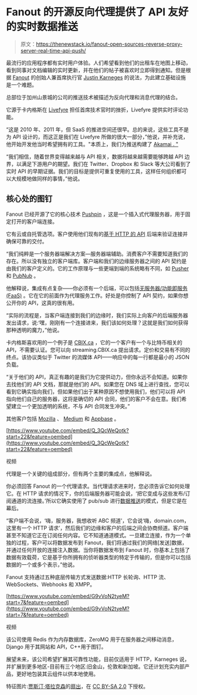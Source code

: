 # Fanout 的开源反向代理提供了 API 友好的实时数据推送

> 原文：<https://thenewstack.io/fanout-open-sources-reverse-proxy-server-real-time-api-push/>

最流行的应用程序都有实时用户体验。人们希望看到他们的出租车在地图上移动，看到同事对文档编辑的实时更新，并在他们的帖子被喜欢时立即得到通知。但是根据 [Fanout](https://fanout.io/) 的创始人兼首席执行官 [Justin Karneges](https://github.com/jkarneges) 的说法，为此建立基础设施是一个难题。

总部位于加州山景城的公司的推送技术被描述为反向代理和消息代理的结合。

它源于卡内格斯在 [Livefyre](http://www.adobe.com/marketing-cloud/experience-manager/livefyre-ugc-platform.html) 担任首席技术官时的挫折，Livefyre 提供实时评论功能。

“这是 2010 年、2011 年，但 SaaS 的推进空间还很早。总的来说，这些工具不是为 API 设计的，而这正是我们在 Livefyre 所做的很大一部分，”他说，并补充说，他开始开发他当时希望拥有的工具。"本质上，我们为推送构建了 [Akamai . "](https://news.ycombinator.com/item?id=15339255)

“我们相信，随着世界变得越来越与 API 相关，数据将越来越需要能够跨越 API 边界，以满足下游用户的期望。我们在 Twitter、Dropbox 和 Slack 等大公司看到了实时 API 的早期证据。我们的目标是提供可重复使用的工具，这样任何组织都可以大规模地做同样的事情，”他说。

## **核心处的图钉**

Fanout 已经开源了它的核心技术 [Pushpin](http://pushpin.org/) ，这是一个插入式代理服务器，用于固定打开的客户端连接。

它有云或自托管选项。客户使用他们现有的[基于 HTTP 的 API](http://blog.fanout.io/2013/04/09/an-http-reverse-proxy-for-realtime/) 后端来验证连接并确保可靠的交付。

“我们纯粹是一个服务器端解决方案—服务器端辅助。消费客户不需要知道我们的存在。所以没有独立的客户端库。客户端和我们的边缘服务器之间的 API 契约是由我们的客户定义的。它的工作原理与一些更端到端的系统略有不同，如 [Pusher](https://thenewstack.io/pusher-helps-bring-real-time-apps-masses/) 和 [PubNub](https://thenewstack.io/pubnub-makes-network-programmable/) 。

他解释说，集成有点复杂——你必须有一个后端，可以包括[无服务器/功能即服务(FaaS)](http://blog.fanout.io/2017/12/15/websockets-aws-lambda/) 。它在它的前面作为代理服务工作。好处是你控制了 API 契约，如果你想公开你的 API，这真的很有用。

“实际的流程是，当客户端连接到我们的边缘时，我们实际上向客户的后端服务器发出请求，说:‘嘿，刚刚有一个连接进来，我们该如何处理？这就是我们如何获得那种透明的魔力，”他说。

卡内格斯喜欢用的一个例子是 [CBIX.ca](https://www.cbix.ca/) ，它的一个客户有一个与比特币相关的 API，不需要认证。您可以向 streaming.CBIX.ca 提出请求。定价和交易有不同的终点。该协议类似于 Twitter 的流媒体 API——响应中的每一行都是最小的 JSON 负载。

“关于他们的 API，真正有趣的是我们为它提供动力，但你永远不会知道。如果你去找他们的 API 文档，那就是他们的 API。如果您在 DNS 域上进行查找，您可以看到它确实指向我们，但如果他们出于某种原因不想使用我们，他们可以将 API 指向他们自己的服务器，这将是确切的 API 合同，他们的客户不会在意。我们希望建立一个更加透明的系统，不与 API 合同发生冲突。”

其他客户包括 [Mozilla](https://www.peterbe.com/plog/using-fanout.io-in-django) 、 [Medium](https://blog.superfeedr.com/stream-superfeedr/) 和 [Appbase](https://appbase.io/) 。

[https://www.youtube.com/embed/Q_3QcWeQotk?start=22&feature=oembed](https://www.youtube.com/embed/Q_3QcWeQotk?start=22&feature=oembed)

视频

代理是一个关键的组成部分，但有两个主要的集成点，他解释说。

你必须回答 Fanout 的一个代理请求。当代理请求进来时，您必须告诉它如何处理它。在 HTTP 请求的情况下，你的后端服务器可能会说，‘把它变成与这些发布/订阅通道的流连接。’所以它确实使用了 pub/sub 进行[数据推送](http://blog.fanout.io/2017/01/22/pushpin-reliable-streaming/)的模式，但是它是在幕后。

“客户端不会说，‘嗨，服务器，我想收听 ABC 频道’，它会说‘嗨，domain.com，这里有一个 HTTP 请求’，然后我们的边缘和客户的后端之间会协商频道。客户端甚至不知道它正在订阅任何内容。它不知道通道模式。一旦建立连接，作为一个单独的过程，客户可以将数据发布到 Fanout，我们将通过我们的网络[发送]数据，并通过任何开放的连接注入数据。当你将数据发布到 Fanout 时，你基本上包括了数据有效载荷，它是基于你所拥有的侦听器类型的特定于传输的，但是你可以包括数据的一个或多个表示，”他说。

Fanout 支持通过五种底层传输方式发送数据:HTTP 长轮询、HTTP 流、WebSockets、Webhooks 和 XMPP。

[https://www.youtube.com/embed/G9vVoN2tyeM?start=7&feature=oembed](https://www.youtube.com/embed/G9vVoN2tyeM?start=7&feature=oembed)

视频

该公司使用 Redis 作为内存数据库，ZeroMQ 用于在服务器之间移动消息，Django 用于其网站和 API，C++用于图钉。

展望未来，该公司希望扩展其可靠性功能，目前仅适用于 HTTP，Karneges 说，并扩展到更多地区-目前有三个地区:旧金山，伦敦和新加坡。它还计划充实内部产品，更好地包装其云组件以供本地使用。

特征图片:[贾斯汀·塔拉克森](https://www.flickr.com/photos/31758798@N04/)的[扇出](https://www.flickr.com/photos/31758798@N04/3557342579/in/photolist-6qmj1K-5w812E-k2XTVv-btSbu5-74mvv5-8uZiSZ-e3FoUx-6qqqJ5-83gimB-2v84p-3gjViH-npjwYX-cevs4m-e7Y4fs-5yUMuE-dVy7PS-kLrccP-buikHG-9FuhUT-CxCAr-aqSf5v-8cP1vw-6fSSyE-eejUTR-8VoF1U-5QWTZn-)，在 [CC BY-SA 2.0](https://creativecommons.org/licenses/by/2.0/) 下授权。

<svg xmlns:xlink="http://www.w3.org/1999/xlink" viewBox="0 0 68 31" version="1.1"><title>Group</title> <desc>Created with Sketch.</desc></svg>